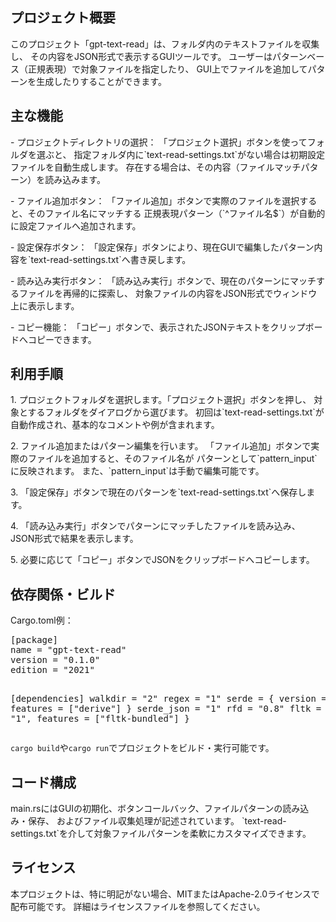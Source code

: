 <!DOCTYPE html>
<html lang="ja">
<head>
<meta charset="UTF-8">

</head>
<body>

<h2>プロジェクト概要</h2>
<p>このプロジェクト「gpt-text-read」は、フォルダ内のテキストファイルを収集し、  
その内容をJSON形式で表示するGUIツールです。  
ユーザーはパターンベース（正規表現）で対象ファイルを指定したり、  
GUI上でファイルを追加してパターンを生成したりすることができます。</p>

<h2>主な機能</h2>
<p>
- プロジェクトディレクトリの選択：  
  「プロジェクト選択」ボタンを使ってフォルダを選ぶと、  
  指定フォルダ内に`text-read-settings.txt`がない場合は初期設定ファイルを自動生成します。  
  存在する場合は、その内容（ファイルマッチパターン）を読み込みます。  
</p>
<p>
- ファイル追加ボタン：  
  「ファイル追加」ボタンで実際のファイルを選択すると、そのファイル名にマッチする  
  正規表現パターン（`^ファイル名$`）が自動的に設定ファイルへ追加されます。  
</p>
<p>
- 設定保存ボタン：  
  「設定保存」ボタンにより、現在GUIで編集したパターン内容を`text-read-settings.txt`へ書き戻します。  
</p>
<p>
- 読み込み実行ボタン：  
  「読み込み実行」ボタンで、現在のパターンにマッチするファイルを再帰的に探索し、  
  対象ファイルの内容をJSON形式でウィンドウ上に表示します。  
</p>
<p>
- コピー機能：  
  「コピー」ボタンで、表示されたJSONテキストをクリップボードへコピーできます。  
</p>

<h2>利用手順</h2>
<p>
1. プロジェクトフォルダを選択します。「プロジェクト選択」ボタンを押し、  
   対象とするフォルダをダイアログから選びます。  
   初回は`text-read-settings.txt`が自動作成され、基本的なコメントや例が含まれます。  
</p>
<p>
2. ファイル追加またはパターン編集を行います。  
   「ファイル追加」ボタンで実際のファイルを追加すると、そのファイル名が  
   パターンとして`pattern_input`に反映されます。  
   また、`pattern_input`は手動で編集可能です。  
</p>
<p>
3. 「設定保存」ボタンで現在のパターンを`text-read-settings.txt`へ保存します。  
</p>
<p>
4. 「読み込み実行」ボタンでパターンにマッチしたファイルを読み込み、  
   JSON形式で結果を表示します。  
</p>
<p>
5. 必要に応じて「コピー」ボタンでJSONをクリップボードへコピーします。  
</p>

<h2>依存関係・ビルド</h2>
<p>
Cargo.toml例：  
<pre>
[package]
name = "gpt-text-read"
version = "0.1.0"
edition = "2021"

[dependencies]
walkdir = "2"
regex = "1"
serde = { version = "1", features = ["derive"] }
serde_json = "1"
rfd = "0.8"
fltk = { version = "1", features = ["fltk-bundled"] }
</pre>
`cargo build`や`cargo run`でプロジェクトをビルド・実行可能です。  
</p>

<h2>コード構成</h2>
<p>
main.rsにはGUIの初期化、ボタンコールバック、ファイルパターンの読み込み・保存、  
およびファイル収集処理が記述されています。  
`text-read-settings.txt`を介して対象ファイルパターンを柔軟にカスタマイズできます。  
</p>

<h2>ライセンス</h2>
<p>本プロジェクトは、特に明記がない場合、MITまたはApache-2.0ライセンスで配布可能です。  
詳細はライセンスファイルを参照してください。</p>

</body>
</html>
